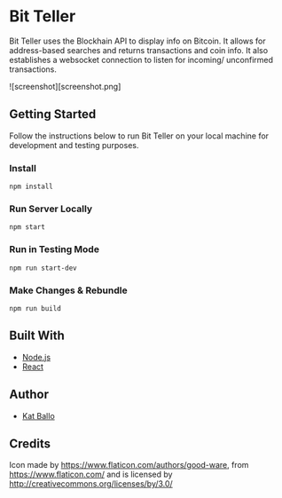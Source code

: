 # Bit Teller
Bit Teller uses the Blockhain API to display info on Bitcoin. It allows for address-based searches and returns transactions and coin info. It also establishes a websocket connection to listen for incoming/ unconfirmed transactions.

![screenshot][screenshot.png]


## Getting Started
Follow the instructions below to run Bit Teller on your local machine for development and testing purposes.

### Install

```
npm install
```

### Run Server Locally
```
npm start
```
### Run in Testing Mode
```
npm run start-dev
```

### Make Changes & Rebundle
```
npm run build
```

## Built With
* [Node.js](https://nodejs.org/en/)
* [React](https://reactjs.org/)

## Author
* [Kat Ballo](https://github.com/ketikat)

## Credits
Icon made by https://www.flaticon.com/authors/good-ware, from https://www.flaticon.com/ and is licensed by http://creativecommons.org/licenses/by/3.0/
